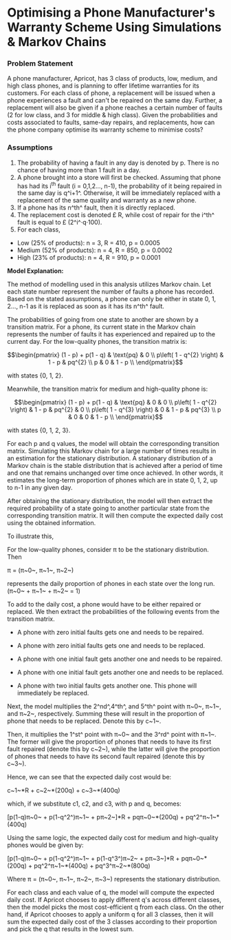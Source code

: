 # Optimising a Phone Manufacturer's Warranty Scheme Using Simulations & Markov Chains

### Problem Statement
A phone manufacturer, Apricot, has 3 class of products, low, medium, and high class phones, and is planning to offer lifetime warranties for its customers. 
For each class of phone, a replacement will be issued when a phone experiences a fault and can't be repaired on the same day. Further, a replacement will 
also be given if a phone reaches a certain number of faults (2 for low class, and 3 for middle & high class). Given the probabilities and costs associated 
to faults, same-day repairs, and replacements, how can the phone company optimise its warranty scheme to minimise costs?

### Assumptions

1. The probability of having a fault in any day is denoted by p. There is no chance of having more than 1 fault in a day.
2. A phone brought into a store will first be checked. Assuming that phone has had its i<sup>th</sup> fault (i = 0,1,2..., n-1), the probability
    of it being repaired in the same day is q^i+1^. Otherwise, it will be immediately replaced with a replacement of the same quality and
    warranty as a new phone.
3. If a phone has its n^th^ fault, then it is directly replaced.
4. The replacement cost is denoted £ R, while cost of repair for the i^th^ fault is equal to £ (2^i^·q·100).
5. For each class,
- Low (25% of products): n = 3, R = 410, p = 0.0005
- Medium (52% of products): n = 4, R = 850, p = 0.0002
- High (23% of products): n = 4, R = 910, p = 0.0001

**Model Explanation:**

The method of modelling used in this analysis utilizes Markov chain. Let
each state number represent the number of faults a phone has recorded.
Based on the stated assumptions, a phone can only be either in state 0,
1, 2..., n-1 as it is replaced as soon as it has its n^th^ fault.

The probabilities of going from one state to another are shown by a
transition matrix. For a phone, its current state in the Markov chain
represents the number of faults it has experienced and repaired up to
the current day. For the low-quality phones, the transition matrix is:

$$\begin{pmatrix}
(1 - p) + p(1 - q) & \text{pq} & 0 \\
p\left( 1 - q^{2} \right) & 1 - p & pq^{2} \\
p & 0 & 1 - p \\
\end{pmatrix}$$

with states {0, 1, 2}.

Meanwhile, the transition matrix for medium and high-quality phone is:

$$\begin{pmatrix}
(1 - p) + p(1 - q) & \text{pq} & 0 & 0 \\
p\left( 1 - q^{2} \right) & 1 - p & pq^{2} & 0 \\
p\left( 1 - q^{3} \right) & 0 & 1 - p & pq^{3} \\
p & 0 & 0 & 1 - p \\
\end{pmatrix}$$

with states {0, 1, 2, 3}.

For each p and q values, the model will obtain the corresponding
transition matrix. Simulating this Markov chain for a large number of
times results in an estimation for the stationary distribution. A
stationary distribution of a Markov chain is the stable distribution
that is achieved after a period of time and one that remains unchanged
over time once achieved. In other words, it estimates the long-term
proportion of phones which are in state 0, 1, 2, up to n-1 in any given
day.

After obtaining the stationary distribution, the model will then extract
the required probability of a state going to another particular state
from the corresponding transition matrix. It will then compute the
expected daily cost using the obtained information.

To illustrate this,

For the low-quality phones, consider π to be the stationary
distribution. Then

π = (π~0~, π~1~, π~2~)

represents the daily proportion of phones in each state over the long
run. (π~0~ + π~1~ + π~2~ = 1)

To add to the daily cost, a phone would have to be either repaired or
replaced. We then extract the probabilities of the following events from
the transition matrix.

-   A phone with zero initial faults gets one and needs to be repaired.

-   A phone with zero initial faults gets one and needs to be replaced.

-   A phone with one initial fault gets another one and needs to be
    repaired.

-   A phone with one initial fault gets another one and needs to be
    replaced.

-   A phone with two initial faults gets another one. This phone will
    immediately be replaced.

Next, the model multiplies the 2^nd^,4^th^, and 5^th^ point with π~0~,
π~1~, and π~2~, respectively. Summing these will result in the
proportion of phone that needs to be replaced. Denote this by c~1~.

Then, it multiplies the 1^st^ point with π~0~ and the 3^rd^ point with
π~1~. The former will give the proportion of phones that needs to have
its first fault repaired (denote this by c~2~), while the latter will
give the proportion of phones that needs to have its second fault
repaired (denote this by c~3~).

Hence, we can see that the expected daily cost would be:

c~1~\*R + c~2~\*(200q) + c~3~\*(400q)

which, if we substitute c1, c2, and c3, with p and q, becomes:

\[p(1-q)π~0~ + p(1-q^2^)π~1~ + pπ~2~\]\*R + pqπ~0~\*(200q) +
pq^2^π~1~\*(400q)

Using the same logic, the expected daily cost for medium and
high-quality phones would be given by:

\[p(1-q)π~0~ + p(1-q^2^)π~1~ + p(1-q^3^)π~2~ + pπ~3~\]\*R +
pqπ~0~\*(200q) + pq^2^π~1~\*(400q) + pq^3^π~2~\*(800q)

Where π = (π~0~, π~1~, π~2~, π~3~) represents the stationary
distribution.

For each class and each value of q, the model will compute the expected
daily cost. If Apricot chooses to apply different q's across different
classes, then the model picks the most cost-efficient q from each class.
On the other hand, if Apricot chooses to apply a uniform q for all 3
classes, then it will sum the expected daily cost of the 3 classes
according to their proportion and pick the q that results in the lowest
sum.

